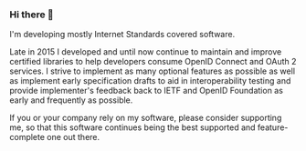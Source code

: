 ### Hi there 👋

I'm developing mostly Internet Standards covered software.

Late in 2015 I developed and until now continue to maintain and improve certified libraries to help developers consume OpenID Connect and OAuth 2 services. I strive to implement as many optional features as possible as well as implement early specification drafts to aid in interoperability testing and provide implementer's feedback back to IETF and OpenID Foundation as early and frequently as possible.

If you or your company rely on my software, please consider supporting me, so that this software continues being the best supported and feature-complete one out there.
